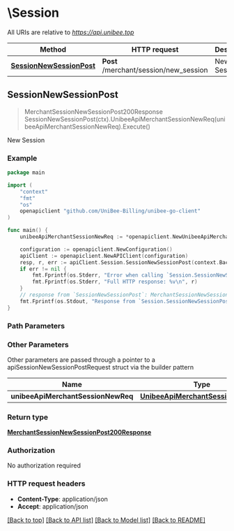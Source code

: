 # \Session

All URIs are relative to *https://api.unibee.top*

Method | HTTP request | Description
------------- | ------------- | -------------
[**SessionNewSessionPost**](Session.md#SessionNewSessionPost) | **Post** /merchant/session/new_session | New Session



## SessionNewSessionPost

> MerchantSessionNewSessionPost200Response SessionNewSessionPost(ctx).UnibeeApiMerchantSessionNewReq(unibeeApiMerchantSessionNewReq).Execute()

New Session



### Example

```go
package main

import (
	"context"
	"fmt"
	"os"
	openapiclient "github.com/UniBee-Billing/unibee-go-client"
)

func main() {
	unibeeApiMerchantSessionNewReq := *openapiclient.NewUnibeeApiMerchantSessionNewReq("Email_example", "ExternalUserId_example") // UnibeeApiMerchantSessionNewReq | 

	configuration := openapiclient.NewConfiguration()
	apiClient := openapiclient.NewAPIClient(configuration)
	resp, r, err := apiClient.Session.SessionNewSessionPost(context.Background()).UnibeeApiMerchantSessionNewReq(unibeeApiMerchantSessionNewReq).Execute()
	if err != nil {
		fmt.Fprintf(os.Stderr, "Error when calling `Session.SessionNewSessionPost``: %v\n", err)
		fmt.Fprintf(os.Stderr, "Full HTTP response: %v\n", r)
	}
	// response from `SessionNewSessionPost`: MerchantSessionNewSessionPost200Response
	fmt.Fprintf(os.Stdout, "Response from `Session.SessionNewSessionPost`: %v\n", resp)
}
```

### Path Parameters



### Other Parameters

Other parameters are passed through a pointer to a apiSessionNewSessionPostRequest struct via the builder pattern


Name | Type | Description  | Notes
------------- | ------------- | ------------- | -------------
 **unibeeApiMerchantSessionNewReq** | [**UnibeeApiMerchantSessionNewReq**](UnibeeApiMerchantSessionNewReq.md) |  | 

### Return type

[**MerchantSessionNewSessionPost200Response**](MerchantSessionNewSessionPost200Response.md)

### Authorization

No authorization required

### HTTP request headers

- **Content-Type**: application/json
- **Accept**: application/json

[[Back to top]](#) [[Back to API list]](../README.md#documentation-for-api-endpoints)
[[Back to Model list]](../README.md#documentation-for-models)
[[Back to README]](../README.md)


